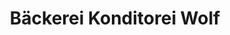 ---
title: "Bäckerei Konditorei Wolf"
url: /friedberg/baeckerei-konditorei-wolf-marquardtstrasse/
shop: Bäckerei
---
